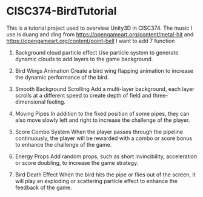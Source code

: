 # CISC374-BirdTutorial
This is a tutorial project used to overview Unity3D in CISC374.
The music I use is duang and ding from
https://opengameart.org/content/metal-hit and https://opengameart.org/content/point-bell 
I want to add 7 function
1. Background cloud particle effect
Use particle system to generate dynamic clouds to add layers to the game background.

2. Bird Wings Animation
Create a bird wing flapping animation to increase the dynamic performance of the bird.

3. Smooth Background Scrolling 
Add a multi-layer background, each layer scrolls at a different speed to create depth of field and three-dimensional feeling.

4. Moving Pipes 
In addition to the fixed position of some pipes, they can also move slowly left and right to increase the challenge of the player.

5. Score Combo System
When the player passes through the pipeline continuously, the player will be rewarded with a combo or score bonus to enhance the challenge of the game.

6. Energy Props 
Add random props, such as short invincibility, acceleration or score doubling, to increase the game strategy.

7. Bird Death Effect 
When the bird hits the pipe or flies out of the screen, it will play an exploding or scattering particle effect to enhance the feedback of the game.


